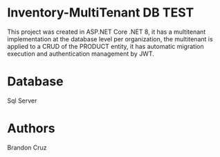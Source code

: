 # Inventory-MultiTenant DB TEST
This project was created in ASP.NET Core .NET 8, it has a multitenant implementation at the database level per organization, the multitenant is applied to a CRUD of the PRODUCT entity, it has automatic migration execution and authentication management by JWT.

# Database
Sql Server

# Authors
Brandon Cruz

